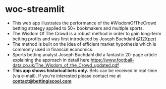 # woc-streamlit

* This web app illustrates the performance of the #WisdomOfTheCrowd betting strategy applied to 50+ bookmakers and multiple sports.
* The Wisdom Of The Crowd is a robust method in order to gain long-term betting profits and was first introduced by Joseph Buchdahl [@12Xpert](https://twitter.com/12xpert?lang=en)
* The method is built on the idea of efficient market hypothesis which is commonly used in financial economics.
* Sports betting analyst Joseph Buchdahl did a fantastic 20-page article explaining the approach in detail here https://www.football-data.co.uk/The_Wisdom_of_the_Crowd_updated.pdf
* **This app shows historical bets only.** Bets can be received in real-time (via e-mail). If you're interested please contact me at **contact@bettingiscool.com**
